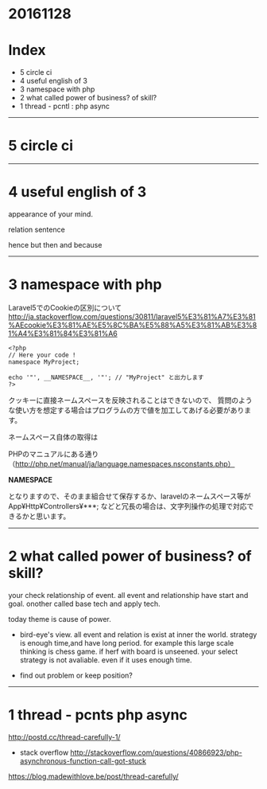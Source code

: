 # 20161128

# Index
- 5 circle ci
- 4 useful english of 3
- 3 namespace with php
- 2 what called power of business? of skill?
- 1 thread - pcntl : php async



---------------------------------
# 5 circle ci


---------------------------------

# 4 useful english of 3

appearance of your mind.


relation sentence

hence
but
then
and
because




---------------------------------

# 3 namespace with php

Laravel5でのCookieの区別について
http://ja.stackoverflow.com/questions/30811/laravel5%E3%81%A7%E3%81%AEcookie%E3%81%AE%E5%8C%BA%E5%88%A5%E3%81%AB%E3%81%A4%E3%81%84%E3%81%A6

```
<?php
// Here your code !
namespace MyProject;

echo '"', __NAMESPACE__, '"'; // "MyProject" と出力します
?>
```


クッキーに直接ネームスペースを反映されることはできないので、
質問のような使い方を想定する場合はプログラムの方で値を加工してあげる必要があります。

ネームスペース自体の取得は

PHPのマニュアルにある通り（http://php.net/manual/ja/language.namespaces.nsconstants.php）

__NAMESPACE__

となりますので、そのまま組合せて保存するか、laravelのネームスペース等が
App¥Http¥Controllers¥***;
などと冗長の場合は、文字列操作の処理で対応できるかと思います。



---------------------------
# 2 what called power of business? of skill?

your check relationship of event.
all event and relationship have start and goal.
onother called base tech and apply tech.

today theme is cause of power.

- bird-eye's view. all event and relation is exist at inner the world.
strategy is enough time,and have long period.
for example this large scale thinking is chess game.
if herf with board is unseened. 
your select strategy is not avaliable. even if it uses enough time.

- find out problem or keep position?






---------------------------
# 1 thread - pcnts php async 

http://postd.cc/thread-carefully-1/


- stack overflow
http://stackoverflow.com/questions/40866923/php-asynchronous-function-call-got-stuck




https://blog.madewithlove.be/post/thread-carefully/





